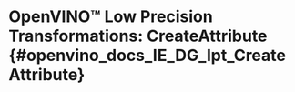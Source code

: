 # OpenVINO™ Low Precision Transformations: CreateAttribute {#openvino_docs_IE_DG_lpt_CreateAttribute}
